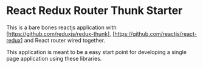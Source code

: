 # React Redux Router Thunk Starter

This is a bare bones reactjs application with [https://github.com/reduxjs/redux-thunk], [https://github.com/reactjs/react-redux] and React router wired together. 

This application is meant to be a easy start point for developing a single page application using these libraries.
